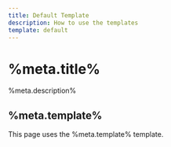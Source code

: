 ```yaml
---
title: Default Template
description: How to use the templates
template: default
---
```

# %meta.title%
%meta.description%
## %meta.template%
This page uses the %meta.template% template.
